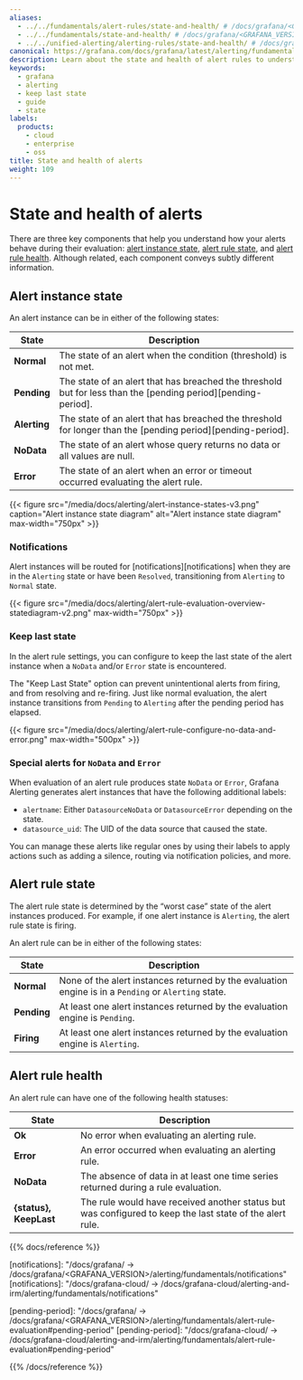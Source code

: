 ```yaml
---
aliases:
  - ../../fundamentals/alert-rules/state-and-health/ # /docs/grafana/<GRAFANA_VERSION>/alerting/fundamentals/alert-rules/state-and-health/
  - ../../fundamentals/state-and-health/ # /docs/grafana/<GRAFANA_VERSION>/alerting/fundamentals/state-and-health/
  - ../../unified-alerting/alerting-rules/state-and-health/ # /docs/grafana/<GRAFANA_VERSION>/alerting/unified-alerting/alerting-rules/state-and-health
canonical: https://grafana.com/docs/grafana/latest/alerting/fundamentals/alert-rule-evaluation/state-and-health/
description: Learn about the state and health of alert rules to understand several key status indicators about your alerts
keywords:
  - grafana
  - alerting
  - keep last state
  - guide
  - state
labels:
  products:
    - cloud
    - enterprise
    - oss
title: State and health of alerts
weight: 109
---
```


# State and health of alerts

There are three key components that help you understand how your alerts behave during their evaluation: [alert instance state](#alert-instance-state), [alert rule state](#alert-rule-state), and [alert rule health](#alert-rule-health). Although related, each component conveys subtly different information.

## Alert instance state

An alert instance can be in either of the following states:

| State        | Description                                                                                                   |
| ------------ | ------------------------------------------------------------------------------------------------------------- |
| **Normal**   | The state of an alert when the condition (threshold) is not met.                                              |
| **Pending**  | The state of an alert that has breached the threshold but for less than the [pending period][pending-period]. |
| **Alerting** | The state of an alert that has breached the threshold for longer than the [pending period][pending-period].   |
| **NoData**   | The state of an alert whose query returns no data or all values are null.                                     |
| **Error**    | The state of an alert when an error or timeout occurred evaluating the alert rule.                            |

{{< figure src="/media/docs/alerting/alert-instance-states-v3.png" caption="Alert instance state diagram" alt="Alert instance state diagram" max-width="750px" >}}

### Notifications

Alert instances will be routed for [notifications][notifications] when they are in the `Alerting` state or have been `Resolved`, transitioning from `Alerting` to `Normal` state.

{{< figure src="/media/docs/alerting/alert-rule-evaluation-overview-statediagram-v2.png" max-width="750px" >}}

### Keep last state

In the alert rule settings, you can configure to keep the last state of the alert instance when a `NoData` and/or `Error` state is encountered.

The "Keep Last State" option can prevent unintentional alerts from firing, and from resolving and re-firing. Just like normal evaluation, the alert instance transitions from `Pending` to `Alerting` after the pending period has elapsed.

{{< figure src="/media/docs/alerting/alert-rule-configure-no-data-and-error.png" max-width="500px" >}}

### Special alerts for `NoData` and `Error`

When evaluation of an alert rule produces state `NoData` or `Error`, Grafana Alerting generates alert instances that have the following additional labels:

- `alertname`: Either `DatasourceNoData` or `DatasourceError` depending on the state.
- `datasource_uid`: The UID of the data source that caused the state.

You can manage these alerts like regular ones by using their labels to apply actions such as adding a silence, routing via notification policies, and more.

## Alert rule state

The alert rule state is determined by the “worst case” state of the alert instances produced. For example, if one alert instance is `Alerting`, the alert rule state is firing.

An alert rule can be in either of the following states:

| State       | Description                                                                                          |
| ----------- | ---------------------------------------------------------------------------------------------------- |
| **Normal**  | None of the alert instances returned by the evaluation engine is in a `Pending` or `Alerting` state. |
| **Pending** | At least one alert instances returned by the evaluation engine is `Pending`.                         |
| **Firing**  | At least one alert instances returned by the evaluation engine is `Alerting`.                        |

## Alert rule health

An alert rule can have one of the following health statuses:

| State                  | Description                                                                                              |
| ---------------------- | -------------------------------------------------------------------------------------------------------- |
| **Ok**                 | No error when evaluating an alerting rule.                                                               |
| **Error**              | An error occurred when evaluating an alerting rule.                                                      |
| **NoData**             | The absence of data in at least one time series returned during a rule evaluation.                       |
| **{status}, KeepLast** | The rule would have received another status but was configured to keep the last state of the alert rule. |

{{% docs/reference %}}

[notifications]: "/docs/grafana/ -> /docs/grafana/<GRAFANA_VERSION>/alerting/fundamentals/notifications"
[notifications]: "/docs/grafana-cloud/ -> /docs/grafana-cloud/alerting-and-irm/alerting/fundamentals/notifications"

[pending-period]: "/docs/grafana/ -> /docs/grafana/<GRAFANA_VERSION>/alerting/fundamentals/alert-rule-evaluation#pending-period"
[pending-period]: "/docs/grafana-cloud/ -> /docs/grafana-cloud/alerting-and-irm/alerting/fundamentals/alert-rule-evaluation#pending-period"

{{% /docs/reference %}}
